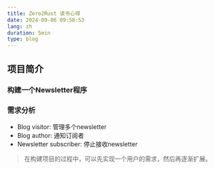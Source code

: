 ```yaml
---
title: Zero2Rust 读书心得
date: 2024-09-06 09:58:53
lang: zh
duration: 5min
type: blog
---
```


## 项目简介

### 构建一个Newsletter程序

### 需求分析

- Blog visitor: 管理多个newsletter
- Blog author: 通知订阅者
- Newsletter subscriber: 停止接收newsletter

> 在构建项目的过程中，可以先实现一个用户的需求，然后再逐渐扩展。
